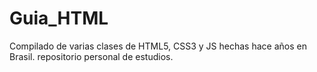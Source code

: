 # Guia_HTML
Compilado de varias clases de HTML5, CSS3 y JS hechas hace años en Brasil. repositorio personal de estudios.
